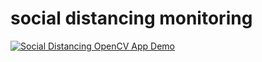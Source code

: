 # social distancing monitoring

[![Social Distancing OpenCV App Demo](https://img.youtube.com/vi/EEXtuZep6fE/0.jpg)](https://www.youtube.com/watch?v=EEXtuZep6fE)
